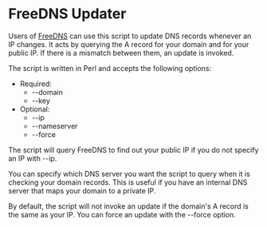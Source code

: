 # FreeDNS Updater

Users of [FreeDNS](https://freedns.afraid.org/) can use this script to update
DNS records whenever an IP changes. It acts by querying the A record for your
domain and for your public IP. If there is a mismatch between them, an update is
invoked.

The script is written in Perl and accepts the following options:

* Required:
  * --domain <domain>
  * --key <key>
* Optional:
  * --ip <ip>
  * --nameserver <nameserver>
  * --force

The script will query FreeDNS to find out your public IP if you do not specify
an IP with --ip.

You can specify which DNS server you want the script to query when it is
checking your domain records. This is useful if you have an internal DNS server
that maps your domain to a private IP.

By default, the script will not invoke an update if the domain's A record is the
same as your IP. You can force an update with the --force option.
